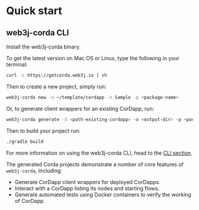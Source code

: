 Quick start
===========

web3j-corda CLI
---------

Install the web3j-corda binary.

To get the latest version on Mac OS or Linux, type the following in your terminal:

```bash
curl -L https://getcorda.web3j.io | sh
```

Then to create a new project, simply run:

```zsh
web3j-corda new -o ~/template/cordapp -n Sample -p <package-name>
```

Or, to generate client wrappers for an existing CorDapp, run:

```zsh
web3j-corda generate -d <path-existing-cordapp> -o <output-dir> -p <package-name>
```

Then to build your project run:

```zsh
./gradle build
```

For more information on using the web3j-corda CLI, head to the [CLI section](command_line_tools.md).

The generated Corda projects demonstrate a number of core features of `web3j-corda`, including:

* Generate CorDapp client wrappers for deployed CorDapps.
* Interact with a CorDapp listing its nodes and starting flows.
* Generate automated tests using Docker containers to verify the working of CorDapp. 
